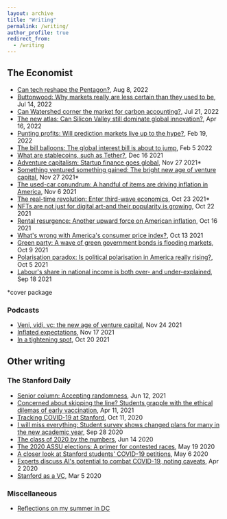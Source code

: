```yaml
---
layout: archive
title: "Writing"
permalink: /writing/
author_profile: true
redirect_from:
  - /writing
---
```


## __The Economist__
- [Can tech reshape the Pentagon?](https://www.economist.com/business/2022/08/08/can-tech-reshape-the-pentagon), Aug 8, 2022
- [Buttonwood: Why markets really are less certain than they used to be](https://www.economist.com/finance-and-economics/2022/07/14/why-markets-really-are-less-certain-than-they-used-to-be), Jul 14, 2022
- [Can Watershed corner the market for carbon accounting?](https://www.economist.com/business/2022/07/21/can-watershed-corner-the-market-for-carbon-accounting), Jul 21, 2022
- [The new atlas: Can Silicon Valley still dominate global innovation?](https://www.economist.com/business/can-silicon-valley-still-dominate-global-innovation/21808708), Apr 16, 2022
- [Punting profits: Will prediction markets live up to the hype?](https://www.economist.com/finance-and-economics/2022/02/19/will-prediction-markets-live-up-to-the-hype), Feb 19, 2022
- [The bill balloons: The global interest bill is about to jump](https://www.economist.com/finance-and-economics/the-global-interest-bill-is-about-to-jump/21807488), Feb 5 2022
- [What are stablecoins, such as Tether?](https://www.economist.com/the-economist-explains/2021/12/16/what-are-stablecoins-such-as-tether), Dec 16 2021
- [Adventure capitalism: Startup finance goes global](https://www.economist.com/leaders/2021/11/27/adventure-capitalism), Nov 27 2021*
- [Something ventured something gained: The bright new age of venture capital](https://www.economist.com/finance-and-economics/2021/11/23/the-bright-new-age-of-venture-capital/21806438), Nov 27 2021*
- [The used-car conundrum: A handful of items are driving inflation in America](https://www.economist.com/graphic-detail/2021/11/06/a-handful-of-items-are-driving-inflation-in-america), Nov 6 2021
- [The real-time revolution: Enter third-wave economics](https://www.economist.com/briefing/2021/10/23/enter-third-wave-economics), Oct 23 2021*
- [NFTs are not just for digital art-and their popularity is growing](https://www.economist.com/graphic-detail/2021/10/22/nfts-are-not-just-for-digital-art-and-their-popularity-is-growing), Oct 22 2021
- [Rental resurgence: Another upward force on American inflation](https://www.economist.com/finance-and-economics/2021/10/16/another-upward-force-on-american-inflation-the-housing-boom), Oct 16 2021
- [What's wrong with America's consumer price index?](https://www.economist.com/graphic-detail/2021/10/13/whats-wrong-with-americas-consumer-price-index), Oct 13 2021
- [Green party: A wave of green government bonds is flooding markets](https://www.economist.com/finance-and-economics/2021/10/09/a-wave-of-green-government-bonds-is-flooding-markets), Oct 9 2021
- [Polarisation paradox: Is political polarisation in America really rising?](https://www.economist.com/the-economist-explains/2021/10/05/is-political-polarisation-in-america-really-rising), Oct 5 2021
- [Labour's share in national income is both over- and under-explained](https://www.economist.com/finance-and-economics/2021/09/18/labours-share-in-national-income-is-both-over-and-under-explained), Sep 18 2021

*cover package


### Podcasts
- [Veni, vidi, vc: the new age of venture capital](https://www.economist.com/podcasts/2021/11/24/veni-vidi-vc-the-new-age-of-venture-capital), Nov 24 2021
- [Inflated expectations](https://www.economist.com/podcasts/2021/11/17/will-central-bankers-act-to-curb-inflation), Nov 17 2021
- [In a tightening spot](https://www.economist.com/podcasts/2021/10/20/in-a-tightening-spot-will-the-bank-of-england-raise-interest-rates-first), Oct 20 2021


## Other writing

### The Stanford Daily
- [Senior column: Accepting randomness](https://stanforddaily.com/2021/06/12/ramani-accepting-randomness/), Jun 12, 2021
- [Concerned about skipping the line? Students grapple with the ethical dilemas of early vaccination](https://stanforddaily.com/2021/04/11/concerned-about-skipping-the-line-students-grapple-with-the-ethical-dilemmas-of-early-vaccination/), Apr 11, 2021
- [Tracking COVID-19 at Stanford](https://stanforddaily.com/2020/10/11/tracking-covid-19-at-stanford/), Oct 11, 2020
- [I will miss everything: Student survey shows changed plans for many in the new academic year](https://stanforddaily.com/2020/09/28/i-will-miss-everything-student-survey-shows-changed-plans-for-many-in-the-new-academic-year/), Sep 28 2020
- [The class of 2020 by the numbers](https://stanforddaily.com/2020/06/14/the-class-of-2020-by-the-numbers/), Jun 14 2020
- [The 2020 ASSU elections: A primer for contested races](https://stanforddaily.com/2020/05/19/the-2020-assu-elections-a-primer-for-contested-races/), May 19 2020
- [A closer look at Stanford students' COVID-19 petitions](https://stanforddaily.com/2020/05/06/a-closer-look-at-stanford-students-covid-19-petitions/), May 6 2020
- [Experts discuss AI's potential to combat COVID-19, noting caveats](https://stanforddaily.com/2020/04/02/experts-discuss-ais-potential-to-combat-covid-19-noting-caveats/), Apr 2 2020
- [Stanford as a VC](https://stanforddaily.com/2020/03/05/stanford-as-a-vc/), Mar 5 2020


### Miscellaneous
- [Reflections on my summer in DC](https://www.thewlp.com/post/2018/08/14/look-back-at-wlp-2018-summer-of-relationships)